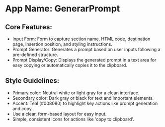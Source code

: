 # **App Name**: GenerarPrompt

## Core Features:

- Input Form: Form to capture section name, HTML code, destination page, insertion position, and styling instructions.
- Prompt Generator: Generates a prompt based on user inputs following a pre-defined structure.
- Prompt Display/Copy: Displays the generated prompt in a text area for easy copying or automatically copies it to the clipboard.

## Style Guidelines:

- Primary color: Neutral white or light gray for a clean interface.
- Secondary color: Dark gray or black for text and important elements.
- Accent: Teal (#008080) to highlight key actions like prompt generation and copy.
- Use a clear, form-based layout for easy input.
- Simple, consistent icons for actions like 'copy to clipboard'.